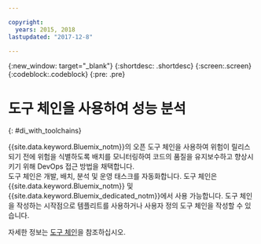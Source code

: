 ```yaml
---

copyright:
  years: 2015, 2018
lastupdated: "2017-12-8"

---
```


{:new_window: target="_blank"}
{:shortdesc: .shortdesc}
{:screen:.screen}
{:codeblock:.codeblock}
{:pre: .pre}

# 도구 체인을 사용하여 성능 분석
{: #di_with_toolchains}

{{site.data.keyword.Bluemix_notm}}의 오픈 도구 체인을 사용하여 위험이 릴리스되기 전에
위험을 식별하도록 배치를 모니터링하여 코드의 품질을 유지보수하고 향상시키기 위해 DevOps 접근 방법을 채택합니다.   
도구 체인은 개발, 배치, 분석 및 운영 태스크를 자동화합니다. 도구 체인은 {{site.data.keyword.Bluemix_notm}} 및 {{site.data.keyword.Bluemix_dedicated_notm}}에서 사용 가능합니다. 도구 체인을 작성하는 시작점으로 템플리트를 사용하거나 사용자 정의 도구 체인을 작성할 수 있습니다. 

자세한 정보는 [도구 체인](/docs/services/ContinuousDelivery/toolchains_about.html#toolchains_about)을 참조하십시오. 
